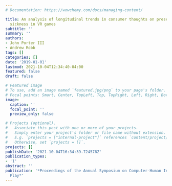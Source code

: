 ```yaml
---
# Documentation: https://wowchemy.com/docs/managing-content/

title: An analysis of longitudinal trends in consumer thoughts on presence and simulator
  sickness in VR games
subtitle: ''
summary: ''
authors:
- John Porter III
- Andrew Robb
tags: []
categories: []
date: '2019-01-01'
lastmod: 2021-10-04T12:34:40-04:00
featured: false
draft: false

# Featured image
# To use, add an image named `featured.jpg/png` to your page's folder.
# Focal points: Smart, Center, TopLeft, Top, TopRight, Left, Right, BottomLeft, Bottom, BottomRight.
image:
  caption: ''
  focal_point: ''
  preview_only: false

# Projects (optional).
#   Associate this post with one or more of your projects.
#   Simply enter your project's folder or file name without extension.
#   E.g. `projects = ["internal-project"]` references `content/project/deep-learning/index.md`.
#   Otherwise, set `projects = []`.
projects: []
publishDate: '2021-10-04T16:34:39.724578Z'
publication_types:
- '1'
abstract: ''
publication: '*Proceedings of the Annual Symposium on Computer-Human Interaction in
  Play*'
---
```

